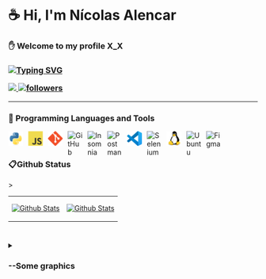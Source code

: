 # ☕ Hi, I'm Nícolas Alencar 

<p align="left">
<h3>✋ Welcome to my profile X_X<h3>
  <a href="https://git.io/typing-svg">
    <img src="https://readme-typing-svg.demolab.com?font=Fira+Code&pause=1000&color=775FF7&random=false&width=550&height=45&lines=A+Graduating+ADS+Studant;An+Systems+Developer+in+continuous+learning;A+cybersecurity+aprentice+in+love+with+pentesting;A+Life+long+studant" alt="Typing SVG" /></a>
</p>


<p align="left">
  <a href="https://www.linkedin.com/in/nícolas-alencar-de-araújo-519344249/" target="_blank">
    <img src="https://img.shields.io/badge/-LinkedIn-%230077B5?style=for-the-badge&logo=linkedin&logoColor=white" target="_blank">
  </a> 

  <a href="https://github.com/Nicolas-A-Araujo?tab=followers">
    <img alt="followers" title="Follow me on Github" src="https://custom-icon-badges.demolab.com/github/followers/Nicolas-A-Araujo?color=673FCF&labelColor=542DB5&style=for-the-badge&logo=person-add&label=Follow&logoColor=white"/>
  </a>
</p>

___

### 📌 Programming Languages and Tools
    
<p >
  <a href="https://python.org/"><img align="left" alt="Python" width="30px" style="padding-right:10px;" src="https://raw.githubusercontent.com/devicons/devicon/master/icons/python/python-original.svg"/></a>
  <a href="https://developer.mozilla.org/en-US/docs/Web/JavaScript"><img align="left" alt="Javascript" width="30px" style="padding-right:10px;" src="https://raw.githubusercontent.com/devicons/devicon/master/icons/javascript/javascript-original.svg"/></a>
  <a href="https://git-scm.com/"><img align="left" alt="Git" width="30px" style="padding-right:10px;" src="https://raw.githubusercontent.com/devicons/devicon/master/icons/git/git-original.svg"/></a>
  <a href="https://github.com/"><img align="left" alt="GitHub" width="30px" style="padding-right:10px;" src="https://user-images.githubusercontent.com/3369400/139447912-e0f43f33-6d9f-45f8-be46-2df5bbc91289.png"/></a>
  <a href="https://www.insomnia.rest/"><img align="left" alt="Insomnia" width="30px" style="padding-right:10px;" src="https://cdn.simpleicons.org/insomnia"/></a>
  <a href="https://www.postman.com/"><img align="left" alt="Postman" width="30px" style="padding-right:10px;" src="https://cdn.simpleicons.org/postman"/></a>
  <a href="https://code.visualstudio.com/"><img align="left" alt="VSCode" width="30px" style="padding-right:10px;" src="https://raw.githubusercontent.com/devicons/devicon/master/icons/vscode/vscode-original.svg"/></a>
  <a href="https://selenium.dev/"><img align="left" alt="Selenium" width="30px" style="padding-right:10px;" src="https://cdn.simpleicons.org/selenium"/></a>
  <a href="https://www.linux.org/"><img align="left" alt="Linux" width="30px" style="padding-right:10px;" src="https://raw.githubusercontent.com/devicons/devicon/master/icons/linux/linux-original.svg"/></a>
  <a href="https://www.ubuntu.com/"><img align="left" alt="Ubuntu" width="30px" style="padding-right:10px;" src="https://cdn.simpleicons.org/ubuntu"/></a>
  <a href="https://www.figma.com/"><img align="left" alt="Figma" width="30px" style="padding-right:10px;" src="https://cdn.simpleicons.org/figma"/></a><br>
</p>

#

### 📋Github Status
<table>
  <tr>
    <td>
      <p align="right">
        <a href="https://github.com/anuraghazra/github-readme-stats">
          <img src="https://github-readme-stats.vercel.app/api?username=nicolas-a-araujo&theme=dark" alt="Github Stats" /></a>
      </p>
    </td>
    <td>
      <p align="right">
        <a href="https://github.com/anuraghazra/github-readme-stats">
          <img src="https://github-readme-streak-stats.herokuapp.com/?user=nicolas-a-araujo&theme=dark&hide_border=false" alt="Github Stats" /></a>
      </p>
    </td>
  ></tr>
</table>

#

<details><summary><h3> --Some graphics<h3></summary>

<h3>Daily Graph</h3>
<img alt="Nícolas Activity Stats" src="https://github-readme-activity-graph.vercel.app/graph/?username=Nicolas-A-Araujo&theme=tokyo-night&hide_border=true"/></a>
<br/>
    
<h3>Overview Graph</h3>
<img alt="Nícolas Overview Stats" src="http://github-profile-summary-cards.vercel.app/api/cards/profile-details?username=Nicolas-A-Araujo&theme=midnight_purple"/></img>
<br>

<!--RECENT_ACTIVITY:last_update-->
<h6>Last Updated: Wednesday, April 05h, 2024, 10:00:00 PM<h6>
<!--RECENT_ACTIVITY:last_update_end-->
</details>